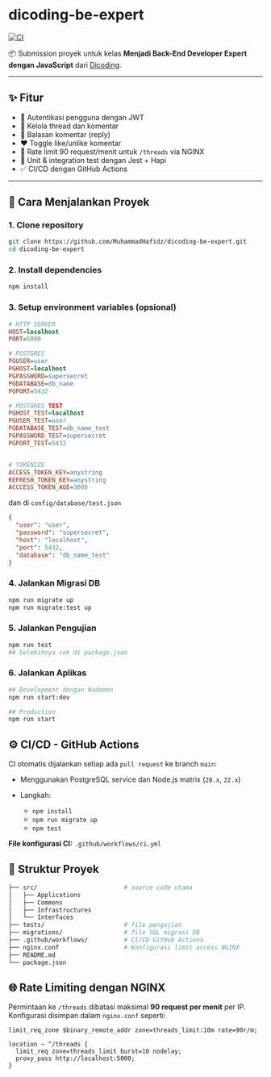 # dicoding-be-expert

[![CI](https://github.com/MuhammadHafidz/dicoding-be-expert/actions/workflows/ci.yml/badge.svg)](https://github.com/MuhammadHafidz/dicoding-be-expert/actions/workflows/ci.yml)

📦 Submission proyek untuk kelas **Menjadi Back-End Developer Expert dengan JavaScript** dari [Dicoding](https://www.dicoding.com/).

---

## ✨ Fitur

- 🔐 Autentikasi pengguna dengan JWT
- 🧵 Kelola thread dan komentar
- 💬 Balasan komentar (reply)
- ❤️ Toggle like/unlike komentar
- 🚦 Rate limit 90 request/menit untuk `/threads` via NGINX
- 🧪 Unit & integration test dengan Jest + Hapi
- ✅ CI/CD dengan GitHub Actions

---

## 🚀 Cara Menjalankan Proyek

### 1. Clone repository

```bash
git clone https://github.com/MuhammadHafidz/dicoding-be-expert.git
cd dicoding-be-expert
```

### 2. Install dependencies

```bash
npm install
```

### 3. Setup environment variables (opsional)
```ini
# HTTP SERVER
HOST=localhost
PORT=5000

# POSTGRES
PGUSER=user
PGHOST=localhost
PGPASSWORD=supersecret
PGDATABASE=db_name
PGPORT=5432

# POSTGRES TEST
PGHOST_TEST=localhost
PGUSER_TEST=user
PGDATABASE_TEST=db_name_test
PGPASSWORD_TEST=supersecret
PGPORT_TEST=5432


# TOKENIZE
ACCESS_TOKEN_KEY=anystring
REFRESH_TOKEN_KEY=anystring
ACCCESS_TOKEN_AGE=3000
```
dan di `config/database/test.json`

```json
{
  "user": "user",
  "password": "supersecret",
  "host": "localhost",
  "port": 5432,
  "database": "db_name_test"
}
```

### 4. Jalankan Migrasi DB

```bash
npm run migrate up 
npm run migrate:test up
```

### 5. Jalankan Pengujian

```bash
npm run test
## Selebihnya cek di package.json
```

### 6. Jalankan Aplikas

```bash
## Development dengan Nodemon
npm run start:dev

## Production
npm run start
```
## ⚙️ CI/CD - GitHub Actions

CI otomatis dijalankan setiap ada `pull request` ke branch `main`:

- Menggunakan PostgreSQL service dan Node.js matrix (`20.x`, `22.x`)
- Langkah:

  - `npm install`
  - `npm run migrate up`
  - `npm test`

**File konfigurasi CI:** `.github/workflows/ci.yml`

## 🧱 Struktur Proyek

```bash
├── src/                        # source code utama
│   ├── Applications
│   ├── Commons
│   ├── Infrastructures
│   └── Interfaces
├── tests/                      # file pengujian
├── migrations/                 # file SQL migrasi DB
├── .github/workflows/          # CI/CD GitHub Actions
├── nginx.conf                  # Konfigurasi limit access NGINX
├── README.md
└── package.json
```

## 🌐 Rate Limiting dengan NGINX
Permintaan ke `/threads` dibatasi maksimal **90 request per menit** per IP. Konfigurasi disimpan dalam `nginx.conf` seperti:

```nginx
limit_req_zone $binary_remote_addr zone=threads_limit:10m rate=90r/m;

location ~ ^/threads {
  limit_req zone=threads_limit burst=10 nodelay;
  proxy_pass http://localhost:5000;
}
```



